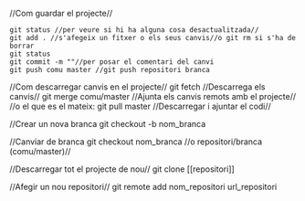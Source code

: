 //Com guardar el projecte//

    git status //per veure si hi ha alguna cosa desactualitzada//
    git add . //s'afegeix un fitxer o els seus canvis//o git rm si s'ha de borrar
    git status
    git commit -m ""//per posar el comentari del canvi
    git push comu master //git push repositori branca

//Com descarregar canvis en el projecte//
    git fetch //Descarrega els canvis//
    git merge comu/master  //Ajunta els canvis remots amb el projecte//
//o el que es el mateix:
    git pull master //Descarregar i ajuntar el codi//

//Crear un nova branca
    git checkout -b nom_branca

//Canviar de branca
    git checkout nom_branca //o repositori/branca (comu/master)//

//Descarregar tot el projecte de nou//
    git clone [[repositori]]

//Afegir un nou repositori//
    git remote add nom_repositori url_repositori
